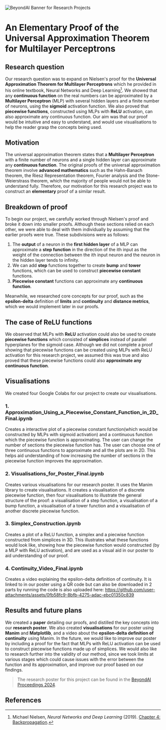 ![BeyondAI Banner for Research Projects](../BeyondAI_Banner_Research_Projects_2024.png)

# An Elementary Proof of the Universal Approximation Theorem for Multilayer Perceptrons

## Research question 
Our research question was to expand on Nielsen's proof for the **Universal Approximation Theorem for Multilayer Perceptrons** which he provided in his online textbook, Neural Networks and Deep Learning[^1]. We showed that any **continuous function** on the real numbers can be approximated by a **Multilayer Perceptron** (MLP) with several hidden layers and a finite number of neurons, using the **sigmoid** activation function. We also proved that **piecewise functions**, constructed using MLPs with **ReLU** activation, can also approximate any continuous function. Our aim was that our proof would be intuitive and easy to understand, and would use visualisations to help the reader grasp the concepts being used.

## Motivation 
The universal approximation theorem states that a **Multilayer Perceptron** with a finite number of neurons and a single hidden layer can approximate any **continuous function**. The original proofs of the universal approximation theorem involve **advanced mathematics** such as the Hahn-Banach theorem, the Riesz Representation theorem, Fourier analysis and the Stone-Weierstrass theorem, which the majority of people would not be able to understand fully. Therefore, our motivation for this research project was to construct an **elementary** proof of a similar result.

## Breakdown of proof
To begin our project, we carefully worked through Nielsen's proof and broke it down into smaller proofs. Although these sections relied on each other, we were able to deal with them individually by assuming that the earlier proofs were true. These subdivisions were as follows:

1. The **output** of a neuron in the **first hidden layer** of a MLP can approximate a **step function** in the direction of the ith input as the weight of the connection between the ith input neuron and the neuron in the hidden layer tends to infinity.
2. We can add **step** functions together to create **bump** and **tower** functions, which can be used to construct **piecewise constant** functions.
3. **Piecewise constant** functions can approximate any **continuous function**.

Meanwhile, we researched core concepts for our proof, such as the **epsilon-delta** definition of **limits** and **continuity** and **distance metrics**, which we would implement later in our proofs. 

## The case of ReLU functions

We observed that MLPs with **ReLU** activation could also be used to create **piecewise functions** which consisted of **simplices** instead of parallel hyperplanes for the sigmoid case. Although we did not complete a proof showing that piecewise functions can be created using MLPs with ReLU activation for this research project, we assumed this was true and also proved that these piecewise functions could also **approximate any continuous function**. 

## Visualisations

We created four Google Colabs for our project to create our visualisations.
### 1. Approximation_Using_a_Piecewise_Constant_Function_in_2D_Final.ipynb
Creates a interactive plot of a piecewise constant function(which would be constructed by MLPs with sigmoid activation) and a continuous function which the piecewise function is approximating. The user can change the number of sections the piecewise function has. The user can choose one of three continuous functions to approximate and all the plots are in 2D. This helps aid understanding of how increasing the number of sections in the piecewise function improves the approximation.
### 2. Visualisations_for_Poster_Final.ipynb
Creates various visualisations for our research poster. It uses the Manim library to create visualisations. It creates a visualisation of a discrete piecewise function, then four visualisations to illustrate the general structure of the proof: a visualisation of a step function, a visualisation of a bump function, a visualisation of a tower function and a visualisation of another discrete piecewise function.
### 3. Simplex_Construction.ipynb
Creates a plot of a ReLU function, a simplex and a piecwise function constructed from simplices in 3D. This illustrates what these functions would look like, showing how the piecewise function would constructed (by a MLP with ReLU activation), and are used as a visual aid in our poster to aid understanding of our proof.
### 4. Continuity_Video_Final.ipynb
Creates a video explaining the epsilon-delta definition of continuity. It is linked to in our poster using a QR code but can also be downloaded in 2 parts by running the code is also uploaded here:
https://github.com/user-attachments/assets/0fb58fc9-8bfb-4275-adac-ebc01350c839

## Results and future plans

We created a **paper** detailing our proofs, and distilled the key concepts into our **research poster**. We also created **visualisations** for our poster using **Manim** and **Matplotlib**, and a video about the **epsilon-delta definition of continuity** using Manim. In the future, we would like to improve our poster by including a proof for the fact that MLPs with ReLU activation can be used to construct piecewise functions made up of simplices. We would also like to research further into the validity of our method, since we took limits at various stages which could cause issues with the error between the function and its approximation, and improve our proof based on our findings.

> The research poster for this project can be found in the [BeyondAI Proceedings 2024](https://thinkingbeyond.education/beyondai_proceedings_2024/).

## References

[^1]: Michael Nielsen, *Neural Networks and Deep Learning* (2019). [Chapter 4: Backpropagation](http://neuralnetworksanddeeplearning.com/chap4.html).

